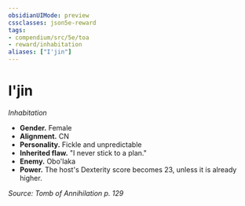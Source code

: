 ```yaml
---
obsidianUIMode: preview
cssclasses: json5e-reward
tags:
- compendium/src/5e/toa
- reward/inhabitation
aliases: ["I'jin"]
---
```

# I'jin
*Inhabitation*  

- **Gender.** Female  
- **Alignment.** CN  
- **Personality.** Fickle and unpredictable  
- **Inherited flaw.** "I never stick to a plan."  
- **Enemy.** Obo'laka  
- **Power.** The host's Dexterity score becomes 23, unless it is already higher.  

*Source: Tomb of Annihilation p. 129*